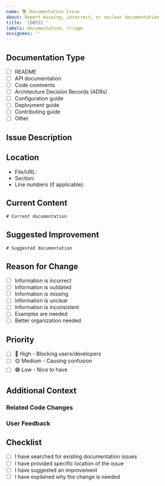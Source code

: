 ```yaml
---
name: 📚 Documentation Issue
about: Report missing, incorrect, or unclear documentation
title: '[DOCS] '
labels: documentation, triage
assignees: ''
---
```


## Documentation Type
<!-- What type of documentation is affected? -->

- [ ] README
- [ ] API documentation
- [ ] Code comments
- [ ] Architecture Decision Records (ADRs)
- [ ] Configuration guide
- [ ] Deployment guide
- [ ] Contributing guide
- [ ] Other

## Issue Description
<!-- Describe what's wrong or missing in the documentation -->

## Location
<!-- Where is the documentation issue located? -->

- File/URL: 
- Section: 
- Line numbers (if applicable): 

## Current Content
<!-- What does the documentation currently say? -->

```
# Current documentation
```

## Suggested Improvement
<!-- How should the documentation be improved? -->

```
# Suggested documentation
```

## Reason for Change
<!-- Why is this change needed? -->

- [ ] Information is incorrect
- [ ] Information is outdated
- [ ] Information is missing
- [ ] Information is unclear
- [ ] Information is inconsistent
- [ ] Examples are needed
- [ ] Better organization needed

## Priority
<!-- How urgent is this documentation fix? -->

- [ ] 🔴 High - Blocking users/developers
- [ ] 🟡 Medium - Causing confusion
- [ ] 🟢 Low - Nice to have

## Additional Context
<!-- Any additional information that might be helpful -->

### Related Code Changes
<!-- Link to PRs or commits that might have made docs outdated -->

### User Feedback
<!-- Any feedback from users about this documentation -->

## Checklist
- [ ] I have searched for existing documentation issues
- [ ] I have provided specific location of the issue
- [ ] I have suggested an improvement
- [ ] I have explained why the change is needed
